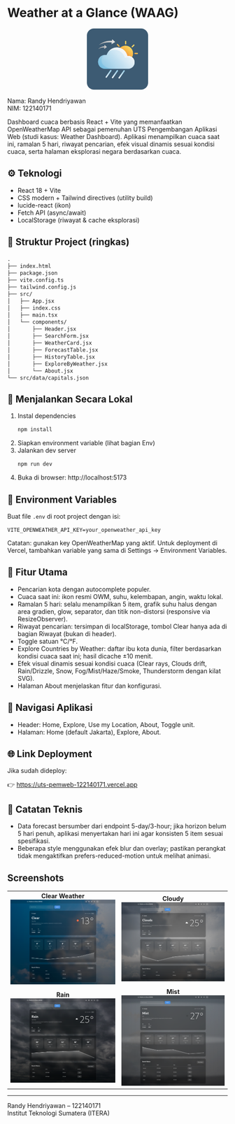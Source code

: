 # Weather at a Glance (WAAG)

<p align="center">
  <img src="./logo.svg" alt="WAAG Logo" width="140" style="border-radius:16px;" />
</p>

Nama: Randy Hendriyawan  
NIM: 122140171

Dashboard cuaca berbasis React + Vite yang memanfaatkan OpenWeatherMap API sebagai pemenuhan UTS Pengembangan Aplikasi Web (studi kasus: Weather Dashboard). Aplikasi menampilkan cuaca saat ini, ramalan 5 hari, riwayat pencarian, efek visual dinamis sesuai kondisi cuaca, serta halaman eksplorasi negara berdasarkan cuaca.

## ⚙️ Teknologi
- React 18 + Vite
- CSS modern + Tailwind directives (utility build)
- lucide-react (ikon)
- Fetch API (async/await)
- LocalStorage (riwayat & cache eksplorasi)

## 📂 Struktur Project (ringkas)
```
.
├── index.html
├── package.json
├── vite.config.ts
├── tailwind.config.js
├── src/
│   ├── App.jsx
│   ├── index.css
│   ├── main.tsx
│   └── components/
│       ├── Header.jsx
│       ├── SearchForm.jsx
│       ├── WeatherCard.jsx
│       ├── ForecastTable.jsx
│       ├── HistoryTable.jsx
│       ├── ExploreByWeather.jsx
│       └── About.jsx
└── src/data/capitals.json
```

## 🚀 Menjalankan Secara Lokal
1. Instal dependencies
   ```bash
   npm install
   ```
2. Siapkan environment variable (lihat bagian Env)
3. Jalankan dev server
   ```bash
   npm run dev
   ```
4. Buka di browser: http://localhost:5173

## 🔑 Environment Variables
Buat file `.env` di root project dengan isi:
```
VITE_OPENWEATHER_API_KEY=your_openweather_api_key
```
Catatan: gunakan key OpenWeatherMap yang aktif. Untuk deployment di Vercel, tambahkan variable yang sama di Settings → Environment Variables.

## 🧩 Fitur Utama
- Pencarian kota dengan autocomplete populer.
- Cuaca saat ini: ikon resmi OWM, suhu, kelembapan, angin, waktu lokal.
- Ramalan 5 hari: selalu menampilkan 5 item, grafik suhu halus dengan area gradien, glow, separator, dan titik non-distorsi (responsive via ResizeObserver).
- Riwayat pencarian: tersimpan di localStorage, tombol Clear hanya ada di bagian Riwayat (bukan di header).
- Toggle satuan °C/°F.
- Explore Countries by Weather: daftar ibu kota dunia, filter berdasarkan kondisi cuaca saat ini; hasil dicache ±10 menit.
- Efek visual dinamis sesuai kondisi cuaca (Clear rays, Clouds drift, Rain/Drizzle, Snow, Fog/Mist/Haze/Smoke, Thunderstorm dengan kilat SVG).
- Halaman About menjelaskan fitur dan konfigurasi.

## 🧭 Navigasi Aplikasi
- Header: Home, Explore, Use my Location, About, Toggle unit.
- Halaman: Home (default Jakarta), Explore, About.

## 🌐 Link Deployment
Jika sudah dideploy:

👉 https://uts-pemweb-122140171.vercel.app

## 📝 Catatan Teknis
- Data forecast bersumber dari endpoint 5-day/3-hour; jika horizon belum 5 hari penuh, aplikasi menyertakan hari ini agar konsisten 5 item sesuai spesifikasi.
- Beberapa style menggunakan efek blur dan overlay; pastikan perangkat tidak mengaktifkan prefers-reduced-motion untuk melihat animasi.

## Screenshots

<table>
  <tr>
    <td align="center">
      <b>Clear Weather</b><br>
      <img src="https://raw.githubusercontent.com/Randyh-25/uts-pemweb-122140171/refs/heads/main/SS/1.png" width="400">
    </td>
    <td align="center">
      <b>Cloudy</b><br>
      <img src="https://raw.githubusercontent.com/Randyh-25/uts-pemweb-122140171/refs/heads/main/SS/2.png" width="400">
    </td>
  </tr>
  <tr>
    <td align="center">
      <b>Rain</b><br>
      <img src="https://raw.githubusercontent.com/Randyh-25/uts-pemweb-122140171/refs/heads/main/SS/3.png" width="400">
    </td>
    <td align="center">
      <b>Mist</b><br>
      <img src="https://raw.githubusercontent.com/Randyh-25/uts-pemweb-122140171/refs/heads/main/SS/4.png" width="400">
    </td>
  </tr>
</table>


---

Randy Hendriyawan – 122140171  
Institut Teknologi Sumatera (ITERA)
